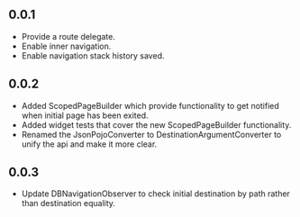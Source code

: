 ## 0.0.1

* Provide a route delegate.
* Enable inner navigation.
* Enable navigation stack history saved.

## 0.0.2

* Added ScopedPageBuilder which provide functionality to get notified when initial page has been exited.
* Added widget tests that cover the new ScopedPageBuilder functionality.
* Renamed the JsonPojoConverter to DestinationArgumentConverter to unify the api and make it more clear.

## 0.0.3

* Update DBNavigationObserver to check initial destination by path rather than destination equality.